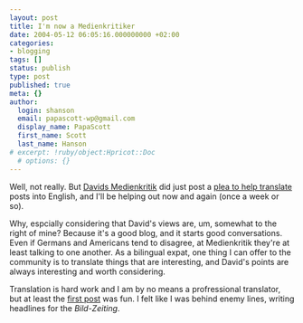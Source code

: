 ```yaml
---
layout: post
title: I'm now a Medienkritiker
date: 2004-05-12 06:05:16.000000000 +02:00
categories:
- blogging
tags: []
status: publish
type: post
published: true
meta: {}
author:
  login: shanson
  email: papascott-wp@gmail.com
  display_name: PapaScott
  first_name: Scott
  last_name: Hanson
# excerpt: !ruby/object:Hpricot::Doc
  # options: {}
---
```

<p>Well, not really. But <a title="Davids Medienkritik" href="http://medienkritik.typepad.com/blog/">Davids Medienkritik</a> did just post a <a title="Davids Medienkritik: We Need Your Help!" href="http://medienkritik.typepad.com/blog/2004/05/we_need_your_he.html">plea to help translate</a> posts into English, and I'll be helping out now and again (once a week or so). </p>
<p>Why, espcially considering that David's views are, um, somewhat to the right of mine? Because it's a good blog, and it starts good conversations. Even if Germans and Americans tend to disagree, at Medienkritik they're at least talking to one another. As a bilingual expat, one thing I can offer to the community is to translate things that are interesting, and David's points are always interesting and worth considering. </p>
<p>Translation is hard work and I am by no means a profressional translator, but at least the <a title="Davids Medienkritik: Bush's Down ... Oops, He's Up! / Bush sinkt ... Hoppla, er steigt!" href="http://medienkritik.typepad.com/blog/2004/05/bushs_down_oops.html">first post</a> was fun. I felt like I was behind enemy lines, writing headlines for the <em>Bild-Zeiting</em>.</p>
